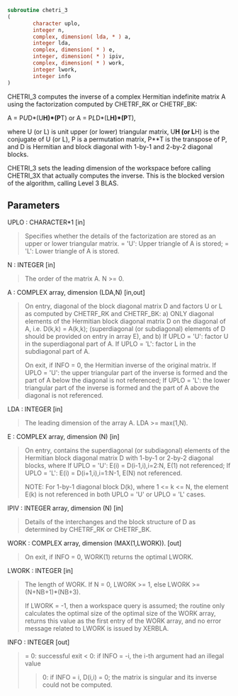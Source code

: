 ```fortran
subroutine chetri_3
(
        character uplo,
        integer n,
        complex, dimension( lda, * ) a,
        integer lda,
        complex, dimension( * ) e,
        integer, dimension( * ) ipiv,
        complex, dimension( * ) work,
        integer lwork,
        integer info
)
```

CHETRI_3 computes the inverse of a complex Hermitian indefinite
matrix A using the factorization computed by CHETRF_RK or CHETRF_BK:

A = P*U*D*(U**H)*(P**T) or A = P*L*D*(L**H)*(P**T),

where U (or L) is unit upper (or lower) triangular matrix,
U**H (or L**H) is the conjugate of U (or L), P is a permutation
matrix, P**T is the transpose of P, and D is Hermitian and block
diagonal with 1-by-1 and 2-by-2 diagonal blocks.

CHETRI_3 sets the leading dimension of the workspace  before calling
CHETRI_3X that actually computes the inverse.  This is the blocked
version of the algorithm, calling Level 3 BLAS.

## Parameters
UPLO : CHARACTER*1 [in]
> Specifies whether the details of the factorization are
> stored as an upper or lower triangular matrix.
> = 'U':  Upper triangle of A is stored;
> = 'L':  Lower triangle of A is stored.

N : INTEGER [in]
> The order of the matrix A.  N >= 0.

A : COMPLEX array, dimension (LDA,N) [in,out]
> On entry, diagonal of the block diagonal matrix D and
> factors U or L as computed by CHETRF_RK and CHETRF_BK:
> a) ONLY diagonal elements of the Hermitian block diagonal
> matrix D on the diagonal of A, i.e. D(k,k) = A(k,k);
> (superdiagonal (or subdiagonal) elements of D
> should be provided on entry in array E), and
> b) If UPLO = 'U': factor U in the superdiagonal part of A.
> If UPLO = 'L': factor L in the subdiagonal part of A.
> 
> On exit, if INFO = 0, the Hermitian inverse of the original
> matrix.
> If UPLO = 'U': the upper triangular part of the inverse
> is formed and the part of A below the diagonal is not
> referenced;
> If UPLO = 'L': the lower triangular part of the inverse
> is formed and the part of A above the diagonal is not
> referenced.

LDA : INTEGER [in]
> The leading dimension of the array A.  LDA >= max(1,N).

E : COMPLEX array, dimension (N) [in]
> On entry, contains the superdiagonal (or subdiagonal)
> elements of the Hermitian block diagonal matrix D
> with 1-by-1 or 2-by-2 diagonal blocks, where
> If UPLO = 'U': E(i) = D(i-1,i),i=2:N, E(1) not referenced;
> If UPLO = 'L': E(i) = D(i+1,i),i=1:N-1, E(N) not referenced.
> 
> NOTE: For 1-by-1 diagonal block D(k), where
> 1 <= k <= N, the element E(k) is not referenced in both
> UPLO = 'U' or UPLO = 'L' cases.

IPIV : INTEGER array, dimension (N) [in]
> Details of the interchanges and the block structure of D
> as determined by CHETRF_RK or CHETRF_BK.

WORK : COMPLEX array, dimension (MAX(1,LWORK)). [out]
> On exit, if INFO = 0, WORK(1) returns the optimal LWORK.

LWORK : INTEGER [in]
> The length of WORK.
> If N = 0, LWORK >= 1, else LWORK >= (N+NB+1)*(NB+3).
> 
> If LWORK = -1, then a workspace query is assumed;
> the routine only calculates the optimal size of the optimal
> size of the WORK array, returns this value as the first
> entry of the WORK array, and no error message related to
> LWORK is issued by XERBLA.

INFO : INTEGER [out]
> = 0: successful exit
> < 0: if INFO = -i, the i-th argument had an illegal value
> > 0: if INFO = i, D(i,i) = 0; the matrix is singular and its
> inverse could not be computed.
